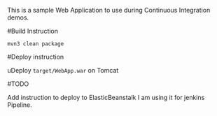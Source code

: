 This is a sample Web Application to use during Continuous Integration demos.

#Build Instruction

```
mvn3 clean package
```

#Deploy instruction

uDeploy ```target/WebApp.war``` on Tomcat
 
#TODO
 
Add instruction to deploy to ElasticBeanstalk
I am using it for jenkins Pipeline.
